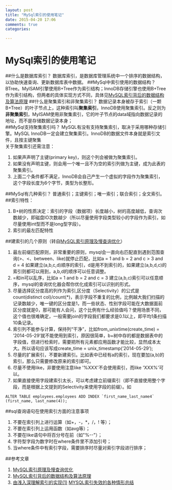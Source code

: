 ```yaml
---
layout: post
title: "MySql索引的使用笔记"
date: 2015-04-20 17:06
comments: true
categories: 

---
```

# MySql索引的使用笔记
##什么是数据库索引？
数据库索引，是数据库管理系统中一个排序的数据结构，以协助快速查询、更新数据库表中数据。
##MySql中索引使用的数据结构？
BTree。MyISAM引擎使用B+Tree作为索引结构；InnoDB存储引擎也使用B+Tree作为索引结构，但两者的具体实现方式不同，具体见[MySQL索引背后的数据结构及算法原理](http://blog.codinglabs.org/articles/theory-of-mysql-index.html)
##什么是聚集索引和非聚集索引？
数据记录本身被存于索引<!--more-->（一颗B+Tree）的叶子节点上，这种索引叫**聚集索引**，InnoDB使用聚集索引。反之则为**非聚集索引**，MyISAM使用非聚集索引，它的叶子节点的data域指向数据记录的地址，而不是存储数据记录本身；  
##MySql支持聚集索引吗？
MySQL有没有支持聚集索引，取决于采用哪种存储引擎。MySQL InnoDB一定会建立聚集索引。InnoDB的数据文件本身就是索引文件，且按主键聚集   
关于聚集索引还需注意：   
1. 如果声声明了主键(primary key)，则这个列会被做为聚集索引。  
2. 如果没有声明主键，则会用一个唯一且不为空的索引列做为主键，成为此表的聚集索引。
3. 上面二个条件都不满足，InnoDB会自己产生一个虚拟的字段作为聚集索引，这个字段长度为6个字节，类型为长整形。   

##MySql有几种索引？
普通索引；主键索引；唯一索引；联合索引；全文索引。
##索引特性：   
1. B+树的性质决定：索引的字段（数据项）长度越小，树的高度越低，查询次数越少，即磁盘IO次数越少（所以尽量使用字段类型较小的字段作为索引，如尽量使用int型而不是long型字段）。   
2. 索引的最左匹配特性    

##建索引的几个原则（转自[MySQL索引原理及慢查询优化](http://tech.meituan.com/mysql-index.html)）
1. 最左前缀匹配原则，非常重要的原则，mysql会一直向右匹配直到遇到范围查询(>、<、between、like)就停止匹配，比如a = 1 and b = 2 and c > 3 and d = 4 如果建立(a,b,c,d)顺序的索引，d是用不到索引的，如果建立(a,b,d,c)的索引则都可以用到，a,b,d的顺序可以任意调整。
2. =和in可以乱序，比如a = 1 and b = 2 and c = 3 建立(a,b,c)索引可以任意顺序，mysql的查询优化器会帮你优化成索引可以识别的形式。
3. 尽量选择区分度高的列作为索引,区分度（Selectivity）的公式是count(distinct col)/count(*)，表示字段不重复的比例，比例越大我们扫描的记录数越少，唯一键的区分度是1，而一些状态、性别字段可能在大数据面前区分度就是0，那可能有人会问，这个比例有什么经验值吗？使用场景不同，这个值也很难确定，一般需要join的字段我们都要求是0.1以上，即平均1条扫描10条记录。
4. 索引列不能参与计算，保持列“干净”，比如from_unixtime(create_time) = ’2014-05-29’就不能使用到索引，原因很简单，b+树中存的都是数据表中的字段值，但进行检索时，需要把所有元素都应用函数才能比较，显然成本太大。所以语句应该写成create_time = unix_timestamp(’2014-05-29’);
5. 尽量的扩展索引，不要新建索引。比如表中已经有a的索引，现在要加(a,b)的索引，那么只需要修改原来的索引即可。
6. 尽量不使用like，非要使用注意like '%XXX'不会使用索引，而like 'XXX%'可以。
7. 如果直接使用字段建索引太长，可以考虑建立前缀索引（即不直接使用整个字段，而是根据上文提到的Selectivity来使用字段的前缀）。如
```
ALTER TABLE employees.employees ADD INDEX `first_name_last_name4` (first_name, last_name(4));
```

##sql查询语句在使用索引方面的注意事项
1. 不要在索引列上进行运算（如+，-，*，/，! 等）；
2. 不要在索引列上运用函数（如avg等）；
3. 不要在like语句中将百分号在前（如"%--"）；
4. 字符型字段为数字时在where条件里不添加引号；
5. 当where条件中有索引字段，需要排序时尽量对索引字段进行排序；

##参考文章
1. [MySQL索引原理及慢查询优化](http://tech.meituan.com/mysql-index.html)
2. [MySQL索引背后的数据结构及算法原理](http://blog.codinglabs.org/articles/theory-of-mysql-index.html)
3. [由浅入深理解索引的实现(1)](http://www.zhdba.com/mysqlops/2011/11/24/understanding_index/)
[MYSQL索引失效的各种情形总结](http://blog.sina.com.cn/s/blog_6e322ce7010101i7.html)
